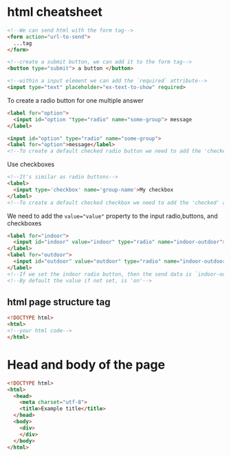 # html cheatsheet

```html
<!--We can send html with the form tag-->
<form action="url-to-send">
  ...tag  
</form>

<!--create a submit button, we can add it to the form tag-->
<button type="submit"> a button </button>

<!--within a input element we can add the `required` attribute-->
<input type="text" placeholder="ex-text-to-show" required>
```

To create a radio button for one multiple answer 

```html
<label for="option">
  <input id="option "type="radio" name="some-group"> message
</label>

<input id="option" type="radio" name="some-group">
<label for="option">message</label>
<!--To create a default checked radio button we need to add the 'checked' attribute on the input tag-->
```
Use checkboxes
```html
<!--It's similar as radio buttons-->
<label>
  <input type='checkbox' name='group-name'>My checkbox
</label>
<!--To create a default checked checkbox we need to add the 'checked' attribute on the input tag-->
```
We need to add the `value="value"` property to the input radio,buttons, and checkboxes
```html
<label for="indoor">
  <input id="indoor" value="indoor" type="radio" name="indoor-outdoor">Indoor
</label>
<label for="outdoor">
  <input id="outdoor" value="outdoor" type="radio" name="indoor-outdoor">Outdoor
</label>
<!--If we set the indoor radio button, then the send data is `indoor-outdoor=indoor`-->
<!--By default the value if not set, is 'on'-->
```
## html page structure tag

```html
<!DOCTYPE html>
<html>
<!--your html code-->
</html> 
```

# Head and body of the page
```html
<!DOCTYPE html>
<html>
  <head>
    <meta charset="utf-8">
    <title>Example title</title>
  </head>
  <body>
    <div>
    </div>
  </body>
</html>
```
